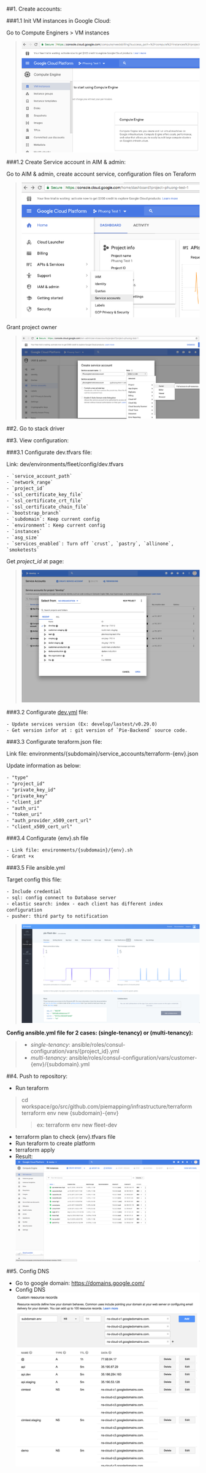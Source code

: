 
##1. Create accounts:

###1.1  Init VM instances in Google Cloud:

Go to Compute Enginers > VM instances

> ![VM instances](https://github.com/nguyenthihoangphuong/images/blob/CreateNewClientEnvironment/VM%20instances.png?raw=true)


###1.2  Create Service account in AIM & admin:

Go to AIM & admin, create account service, configuration files on Teraform

> ![VM instances](https://github.com/nguyenthihoangphuong/images/blob/CreateNewClientEnvironment/AIM%20&%20admin,%20create%20account%20service.png?raw=true)

Grant project owner

> ![VM instances](https://github.com/nguyenthihoangphuong/images/blob/CreateNewClientEnvironment/grant%20project%20owner.png?raw=true)

##2. Go to stack driver

##3. View configuration:

###3.1 Configurate dev.tfvars file:

 Link: dev/environments/fleet/config/dev.tfvars
	
	- `service_account_path`
	- `network_range`
	- `project_id`
	- `ssl_certificate_key_file`
	- `ssl_certificate_crt_file`
	- `ssl_certificate_chain_file`
	- `bootstrap_branch`
	- `subdomain`: Keep current config
	- `environment`: Keep current config
	- `instances`
	- `asg_size`
	- `services_enabled`: Turn off `crust`, `pastry`, `allinone`, `smoketests`

Get *project_id* at page:

> ![project_id](https://github.com/nguyenthihoangphuong/images/blob/CreateNewClientEnvironment/project_id.png?raw=true)

###3.2 Configurate [dev.yml](https://github.com/piemapping/infrastructure/blob/dev/environments/fleet/config/dev.yml) file:

	- Update services version (Ex: develop/lastest/v0.29.0) 
	- Get version infor at : git version of `Pie-Backend` source code.
	
###3.3 Configurate teraform.json file: 

Link file: environments/{subdomain}/service_accounts/terraform-{env}.json 

Update information as below:

	- "type"
	- "project_id"
	- "private_key_id"
	- "private_key"
	- "client_id"
	- "auth_uri"
	- "token_uri"
	- "auth_provider_x509_cert_url"
	- "client_x509_cert_url"
	
###3.4 Configurate {env}.sh file 

	- Link file: environments/{subdomain}/{env}.sh 
	- Grant +x

###3.5 File ansible.yml

Target config this file:

	- Include credential
	- sql: config connect to Database server
	- elastic search: index - each client has different index configuration
	- pusher: third party to notification

> ![Pusher](https://github.com/nguyenthihoangphuong/images/blob/CreateNewClientEnvironment/pusher.png?raw=true)

**Config ansible.yml file  for 2 cases: (single-tenancy) or (multi-tenancy):**

> - *single-tenancy*: ansible/roles/consul-configuration/vars/{project_id}.yml
> - *multi-tenancy*: ansible/roles/consul-configuration/vars/customer-{env}/{subdomain}.yml

	
##4. Push to repository:

- Run teraform 	
> cd workspace/go/src/github.com/piemapping/infrastructure/terraform
> terraform env new {subdomain}-{env}
> > ex: terraform env new fleet-dev

- terraform plan to check {env}.tfvars file
- Run teraform to create platform
- terraform apply
- Result:
![Terraform successful](https://github.com/nguyenthihoangphuong/images/blob/CreateNewClientEnvironment/Terraform%20Successful.png?raw=true)

##5. Config DNS

- Go to google domain: https://domains.google.com/
- Config DNS 
![DNS](https://github.com/nguyenthihoangphuong/images/blob/CreateNewClientEnvironment/DNS.png?raw=true)
